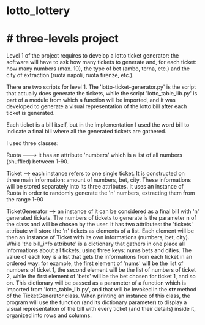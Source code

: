 # lotto_lottery
# # three-levels project

Level 1 of the project requires to develop a lotto ticket generator: the software will have to ask how many tickets to generate
and, for each ticket: how many numbers (max. 10), the type of bet (ambo, terna, etc.) and the city of extraction (ruota napoli, ruota firenze, etc.).

There are two scripts for level 1. The 'lotto-ticket-generator.py' is the script that actually does generate the tickets, while
the script 'lotto_table_lib.py' is part of a module from which a function will be imported, and it was developed to generate a visual
representation of the lotto bill after each ticket is generated.

Each ticket is a bill itself, but in the implementation I used the word bill to indicate a final bill where all the generated
tickets are gathered.

I used three classes:

Ruota ---> it has an attribute 'numbers' which is a list of all numbers (shuffled) between 1-90.

Ticket --> each instance refers to one single ticket. It is constructed on three main information: amount of numbers, bet, city.
These informations will be stored separately into its three attributes.
It uses an instance of Ruota in order to randomly generate the 'n' numbers, extracting them from the range 1-90

TicketGenerator --> an instance of it can be considered as a final bill with 'n' generated tickets. The numbers of tickets
to generate is the parameter n of the class and will be chosen by the user.
It has two attributes: the 'tickets' attribute will store the 'n' tickets as elements of a list. Each element will be then an instance
of Ticket with its own informations (numbers, bet, city). 
While 'the bill_info attribute' is a dictionary that gathers in one place all informations about all tickets, using three keys: nums bets and cities. The value of each key is a list that gets the informations from each ticket in an ordered way: for example, the first element of 'nums' will be the list of numbers of ticket 1, the second element will be the list of numbers of ticket 2, while the first element of 'bets' will be the bet chosen for ticket 1, and so on.
This dictionary will be passed as a parameter of a function which is imported from 'lotto_table_lib.py', and that will be invoked in the
__str__ method of the TicketGenerator class. When printing an instance of this class, the program will use the function (and its dictionary parameter) to display a visual representation of the bill with every ticket (and their details) inside it, organized into rows and columns.



